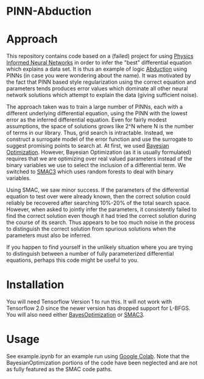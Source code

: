 # PINN-Abduction

# Approach

This repository contains code based on a (failed) project for using [Physics Informed Neural Networks](https://maziarraissi.github.io/PINNs/) in order to infer the "best" differential equation which explains a data set. It is thus an example of logic [Abduction](https://en.wikipedia.org/wiki/Abductive_reasoning) using PINNs (in case you were wondering about the name). It was motivated by the fact that PINN based style regularization using the correct equation and parameters tends produces error values which dominate all other neural network solutions which attempt to explain the data (giving sufficient noise).

The approach taken was to train a large number of PINNs, each with a different underlying differential equation, using the PINN with the lowest error as the inferred differential equation. Even for fairly modest assumptions, the space of solutions grows like 2^N where N is the number of terms in our library. Thus, grid search is intractable. Instead, we construct a surrogate model of the error function and use the surrogate to suggest promising points to search at. At first, we used [Bayesian Optimization](https://en.wikipedia.org/wiki/Bayesian_optimization). However, Bayesian Optimization (as it is usually formulated) requires that we are optimizing over real valued parameters instead of the binary variables we use to select the inclusion of a differential term. We switched to [SMAC3](https://github.com/automl/SMAC3) which uses random forests to deal with binary variables.

Using SMAC, we saw minor success. If the parameters of the differential equation to test over were already known, then the correct solution could reliably be recovered after searching 10%-20% of the total search space. However, when asked to jointly infer the parameters, it consistently failed to find the correct solution even though it had tried the correct solution during the course of its search. Thus appears to be too much noise in the process to distinguish the correct solution from spurious solutions when the parameters must also be inferred.

If you happen to find yourself in the unlikely situation where you are trying to distinguish between a number of fully parameterized differential equations, perhaps this code might be useful to you.

# Installation

You will need Tensorflow Version 1 to run this. It will not work with Tensorflow 2.0 since the newer version has dropped support for L-BFGS. You will also need either [BayesOptimization](https://github.com/fmfn/BayesianOptimization) or [SMAC3](https://github.com/automl/SMAC3).

# Usage

See example.ipynb for an example run using [Google Colab](https://colab.research.google.com/). Note that the BayesianOptimization portions of the code have been neglected and are not as fully featured as the SMAC code paths.
